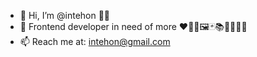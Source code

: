 - 👋 Hi, I’m @intehon 💅🏽
- 👀 Frontend developer in need of more ❤️🦪🥂🖼️🃏📚📔🍱👯‍♀️
- 📫 Reach me at: intehon@gmail.com

<!---
intehon/intehon is a ✨ special ✨ repository because its `README.md` (this file) appears on your GitHub profile.
You can click the Preview link to take a look at your changes.
--->

